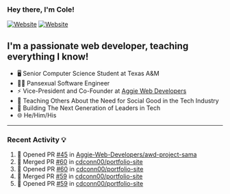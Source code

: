 ### Hey there, I'm Cole!

[![Website](https://img.shields.io/website?label=aggiedevelopers.com&style=for-the-badge&url=https%3A%2F%2Faggiedevelopers.com)](https://aggiedevelopers.com)
[![Website](https://img.shields.io/website?label=coledc.com&style=for-the-badge&url=https%3A%2F%2Fcoledc.com)](https://coledc.com)

## I'm a passionate web developer, teaching everything I know!

- 🖥️ Senior Computer Science Student at Texas A&M
- 🏳️‍🌈 Pansexual Software Engineer
- ⚡ Vice-President and Co-Founder at [Aggie Web Developers](https://www.aggiedevelopers.com)
- 💙 Teaching Others About the Need for Social Good in the Tech Industry
- 🚀 Building The Next Generation of Leaders in Tech
- 🌐 He/Him/His

---

### Recent Activity 💡

<!--START_SECTION:activity-->

1. 💪 Opened PR [#45](https://github.com/Aggie-Web-Developers/awd-project-sama/pull/45) in [Aggie-Web-Developers/awd-project-sama](https://github.com/Aggie-Web-Developers/awd-project-sama)
2. 🎉 Merged PR [#60](https://github.com/cdconn00/portfolio-site/pull/60) in [cdconn00/portfolio-site](https://github.com/cdconn00/portfolio-site)
3. 💪 Opened PR [#60](https://github.com/cdconn00/portfolio-site/pull/60) in [cdconn00/portfolio-site](https://github.com/cdconn00/portfolio-site)
4. 🎉 Merged PR [#59](https://github.com/cdconn00/portfolio-site/pull/59) in [cdconn00/portfolio-site](https://github.com/cdconn00/portfolio-site)
5. 💪 Opened PR [#59](https://github.com/cdconn00/portfolio-site/pull/59) in [cdconn00/portfolio-site](https://github.com/cdconn00/portfolio-site)
<!--END_SECTION:activity-->
